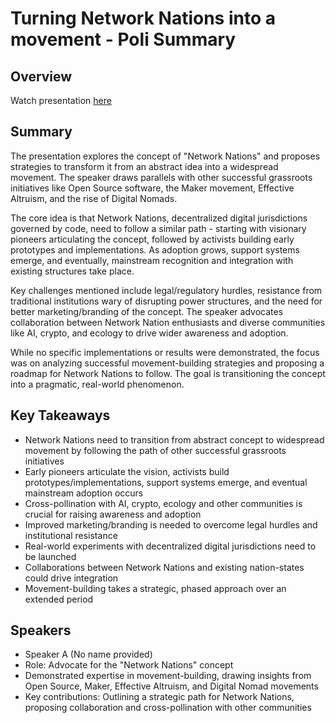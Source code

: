 # Turning Network Nations into a movement - Poli Summary

## Overview
Watch presentation [here](https://streameth.org/edge_city/watch?session=671230d801738fdb1114e9ab)

## Summary
The presentation explores the concept of "Network Nations" and proposes strategies to transform it from an abstract idea into a widespread movement. The speaker draws parallels with other successful grassroots initiatives like Open Source software, the Maker movement, Effective Altruism, and the rise of Digital Nomads.

The core idea is that Network Nations, decentralized digital jurisdictions governed by code, need to follow a similar path - starting with visionary pioneers articulating the concept, followed by activists building early prototypes and implementations. As adoption grows, support systems emerge, and eventually, mainstream recognition and integration with existing structures take place.

Key challenges mentioned include legal/regulatory hurdles, resistance from traditional institutions wary of disrupting power structures, and the need for better marketing/branding of the concept. The speaker advocates collaboration between Network Nation enthusiasts and diverse communities like AI, crypto, and ecology to drive wider awareness and adoption.

While no specific implementations or results were demonstrated, the focus was on analyzing successful movement-building strategies and proposing a roadmap for Network Nations to follow. The goal is transitioning the concept into a pragmatic, real-world phenomenon.

## Key Takeaways
- Network Nations need to transition from abstract concept to widespread movement by following the path of other successful grassroots initiatives
- Early pioneers articulate the vision, activists build prototypes/implementations, support systems emerge, and eventual mainstream adoption occurs
- Cross-pollination with AI, crypto, ecology and other communities is crucial for raising awareness and adoption
- Improved marketing/branding is needed to overcome legal hurdles and institutional resistance
- Real-world experiments with decentralized digital jurisdictions need to be launched
- Collaborations between Network Nations and existing nation-states could drive integration
- Movement-building takes a strategic, phased approach over an extended period

## Speakers
- Speaker A (No name provided)
- Role: Advocate for the "Network Nations" concept
- Demonstrated expertise in movement-building, drawing insights from Open Source, Maker, Effective Altruism, and Digital Nomad movements
- Key contributions: Outlining a strategic path for Network Nations, proposing collaboration and cross-pollination with other communities

